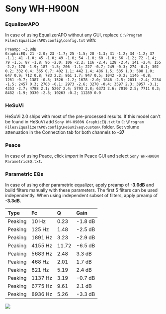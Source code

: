 # Sony WH-H900N

### EqualizerAPO
In case of using EqualizerAPO without any GUI, replace `C:\Program Files\EqualizerAPO\config\config.txt`
with:
```
Preamp: -3.8dB
GraphicEQ: 21 -2.0; 23 -1.7; 25 -1.5; 28 -1.3; 31 -1.2; 34 -1.2; 37 -1.1; 41 -1.0; 45 -1.0; 49 -1.0; 54 -1.0; 60 -1.0; 66 -1.2; 72 -1.4; 79 -1.5; 87 -1.8; 96 -2.0; 106 -2.2; 116 -2.4; 128 -2.4; 141 -2.4; 155 -2.2; 170 -1.9; 187 -1.5; 206 -1.1; 227 -0.7; 249 -0.3; 274 -0.1; 302 0.2; 332 0.4; 365 0.7; 402 1.1; 442 1.4; 486 1.5; 535 1.3; 588 1.0; 647 0.9; 712 0.8; 783 2.2; 861 1.7; 947 0.5; 1042 -0.2; 1146 -0.8; 1261 -0.7; 1387 -0.3; 1526 -1.2; 1678 -2.0; 1846 -2.5; 2031 -2.4; 2234 -1.5; 2457 0.3; 2703 -0.1; 2973 -2.6; 3270 -0.4; 3597 2.3; 3957 -3.1; 4353 -2.7; 4788 2.1; 5267 2.4; 5793 2.8; 6373 2.6; 7010 2.5; 7711 0.3; 8482 -1.9; 9330 -2.3; 10263 -0.2; 11289 0.0
```

### HeSuVi
HeSuVi 2.0 ships with most of the pre-processed results. If this model can't be found in HeSuVi add
`Sony WH-H900N GraphicEQ.txt` to `C:\Program Files\EqualizerAPO\config\HeSuVi\eq\custom\` folder.
Set volume attenuation in the Connection tab for both channels to **-37**

### Peace
In case of using Peace, click *Import* in Peace GUI and select `Sony WH-H900N ParametricEQ.txt`.

### Parametric EQs
In case of using other parametric equalizer, apply preamp of **-3.6dB** and build filters manually
with these parameters. The first 5 filters can be used independently.
When using independent subset of filters, apply preamp of **-3.3dB**.

| Type    | Fc      |     Q | Gain    |
|:--------|:--------|:------|:--------|
| Peaking | 10 Hz   |  0.23 | -1.8 dB |
| Peaking | 125 Hz  |  1.48 | -2.5 dB |
| Peaking | 1891 Hz |  3.23 | -2.9 dB |
| Peaking | 4155 Hz | 11.72 | -6.5 dB |
| Peaking | 5683 Hz |  2.48 | 3.3 dB  |
| Peaking | 468 Hz  |  2.01 | 1.7 dB  |
| Peaking | 821 Hz  |  5.19 | 2.4 dB  |
| Peaking | 1137 Hz |  3.19 | -0.7 dB |
| Peaking | 6775 Hz |  9.61 | 2.1 dB  |
| Peaking | 8936 Hz |  5.26 | -3.3 dB |

![](https://raw.githubusercontent.com/jaakkopasanen/AutoEq/master/results/rtings/rtings/Sony%20WH-H900N/Sony%20WH-H900N.png)